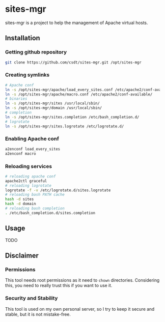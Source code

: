 # sites-mgr
sites-mgr is a project to help the management of Apache virtual hosts.

## Installation
### Getting github repository
```sh
git clone https://github.com/csdt/sites-mgr.git /opt/sites-mgr
```
### Creating symlinks
```sh
# Apache conf
ln -s /opt/sites-mgr/apache/load_every_sites.conf /etc/apache2/conf-available/
ln -s /opt/sites-mgr/apache/macro.conf /etc/apache2/conf-available/
# binaries
ln -s /opt/sites-mgr/sites /usr/local/sbin/
ln -s /opt/sites-mgr/domain /usr/local/sbin/
# completion
ln -s /opt/sites-mgr/sites.completion /etc/bash_completion.d/
# logrotate
ln -s /opt/sites-mgr/sites.logrotate /etc/logrotate.d/
```
### Enabling Apache conf
```sh
a2enconf load_every_sites
a2enconf macro
```
### Reloading services
```sh
# reloading apache conf
apache2ctl graceful
# reloading logrotate
logrotate -f -v /etc/logrotate.d/sites.logrotate
# reloading bash PATH cache
hash -d sites
hash -d domain
# reloading bash completion
. /etc/bash_completion.d/sites.completion
```
## Usage
TODO

## Disclaimer
### Permissions
This tool needs root permissions as it need to `chown` directories.
Considering this, you need to really trust this if you want to use it.

### Security and Stability
This tool is used on my own personal server, so I try to keep it secure and stable, but it is not mistake-free.
